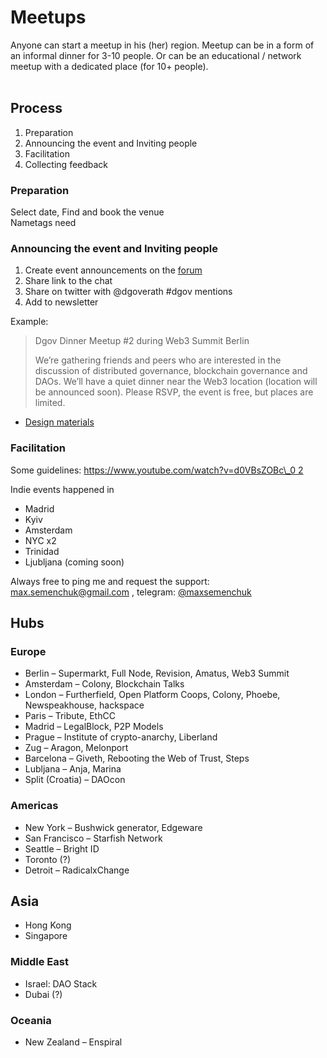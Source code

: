 # Meetups

Anyone can start a meetup in his \(her\) region. Meetup can be in a form of an informal dinner for 3-10 people. Or can be an educational / network meetup with a dedicated place \(for 10+ people\).  
‌

## Process

1. Preparation
2. Announcing the event and Inviting people
3. Facilitation
4. Collecting feedback

### Preparation

Select date, Find and book the venue  
Nametags need

### Announcing the event and Inviting people

1. Сreate event announcements on the [forum](http://forum.dgov.foundation/)
2. Share link to the chat
3. Share on twitter with @dgoverath \#dgov mentions
4. Add to newsletter

Example:

> Dgov Dinner Meetup \#2 during Web3 Summit Berlin
>
> We’re gathering friends and peers who are interested in the discussion of distributed governance, blockchain governance and DAOs. We’ll have a quiet dinner near the Web3 location \(location will be announced soon\). Please RSVP, the event is free, but places are limited.

* [Design materials](https://www.figma.com/file/VOljSsjBw43q9x6xi5ZYwNf0/%23dgov-graphics?node-id=0%3A1)

### Facilitation

Some guidelines: [https://www.youtube.com/watch?v=d0VBsZOBc\_0 2](https://www.youtube.com/watch?v=d0VBsZOBc_0)

Indie events happened in

* Madrid
* Kyiv
* Amsterdam
* NYC x2
* Trinidad
* Ljubljana \(coming soon\)

Always free to ping me and request the support: [max.semenchuk@gmail.com](mailto:max.semenchuk@gmail.com) , telegram: [@maxsemenchuk](https://forum.dgov.foundation/u/maxsemenchuk)

## Hubs

### Europe

* Berlin – Supermarkt, Full Node, Revision, Amatus, Web3 Summit
* Amsterdam – Colony, Blockchain Talks
* London – Furtherfield, Open Platform Coops, Colony, Phoebe, Newspeakhouse, hackspace
* Paris – Tribute, EthCC
* Madrid – LegalBlock, P2P Models
* Prague – Institute of crypto-anarchy, Liberland
* Zug – Aragon, Melonport
* Barcelona – Giveth, Rebooting the Web of Trust, Steps
* Lubljana – Anja, Marina
* Split \(Croatia\) – DAOcon

### Americas

* New York – Bushwick generator, Edgeware
* San Francisco – Starfish Network
* Seattle – Bright ID
* Toronto \(?\)
* Detroit – RadicalxChange

## Asia

* Hong Kong
* Singapore

### Middle East

* Israel: DAO Stack
* Dubai \(?\)

### Oceania

* New Zealand – Enspiral

